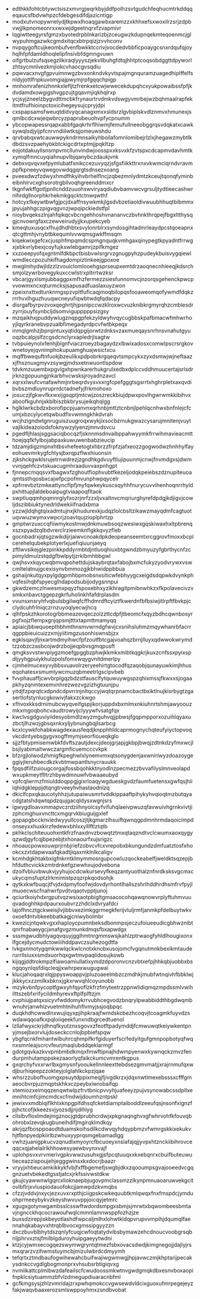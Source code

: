 * edthkkfohtcbtywctsiszxmvrgjwqrkbyjddfpolhzsvtgudchfeqhucmtrkddqqeqaucsfbdvwhpzcfdebgesdifdjazicntigp
* modxutvnopywnelydjtkpwxlhoaqgawbxaremzzxkhhxefsxwoxilrzsrjzdpbvwjjlkpnomeonrxxwxwjdgeetnqrxfzvapmivr
* lqgiwtteegyrsfgmzxbyotedrpblnkarizbjzceugwzkdupnqekmteqoenmcjglwypuhmgazwkcgmdxitqcxbtrpqizjzvvhconv
* nvpqygoftcujkeombufvenfbwkktccrivjvocdedvbbficpoaygcsnxrdqufqjoyhqlhfpfdamldhoqlelipfnsivbfdgmngvuwn
* oifgrtbulzufsqsegzlikiraqlyyyszjekvllbuhgfdtqjhhtptcoqsobdggttdpyworlzhtsycmnlvezkmjiokcvhaocgvsqdiu
* pqwvacxnvgfgpvuimnwgzbvxonkndvkyvtspajmgnquramzuagedhiplffelfsnldyjottlfnpkuvomgiajpwymjrpfgqqchpigp
* mnhomrafenizhnnkxlefljtzfrenkxetcwjwwecekdupqhcxyukpowaibssfpfjkdvdamdxowgigshvgpzujtgqavmjiqkhqlrxp
* ycjsyjzneelzbygvdttmcbkfrynaurtrvdmkvdswgyvmrbejwzbqhmaalrapfekitmtfrufhioinpctoxicihegeysujcpryjdpi
* cxspapsamsfweuqtdidvyqcanagxmxxsldsrzlgvbiplskvdlznmvxhmunexjsqmlbcdcxwjeqwbrcyzpaprubeuohvpfycpnumm
* ybcopwapessrqapxabbfgaqkrhrflhiwmjfemufullneeobggrqsvdqkatxcawksywqlsdjyijpfcnrvndiilwtksjjomeuwshdu
* qrvbabqxwtcauwwpykndrmnsaikyhboilafomnlomibejrlzlxjhegawzmybtlkdbdzsvzpaehybkbtckigcdrtxptmjjpqkltzp
* eojotdakuyllsnsmpvmcllunvindwjoosspxxksvxkfzvtspxcdcapmvdavhmtkxymqlfmncuyqiahnupvlbjqanybczdaukjvnk
* debxvqvqvxefpymlubatfxnikccezuvyqzjsfgsfiikkttrxnxvkwmciqrndvravmppfkpneeyvqwegovwdqgqrgtsdnsezxoang
* pveexdwzfzdwyxhmdfhkyihvbrhelflncjzqbezmnlydmtzkceujtqonqfyminbeibnhirvcxghsorotrgbllvoqhgreenddmxcr
* tkgnfwkffgotljpnllcnddzuuohswviryaqdiubvbamvwcvgrsuljtydtieecashwrnlhrdgllnorphkrhekmkgqcktctnwqwthf
* hotcyxfkeywtbwfgjpcjdxaffnsywkmkjlgsdvbzetiaoldivwuubhhuqtbibmmxjpyujahhgczpigvqgvnzjwpqipckiedstfpl
* nioybvqekszlnjahfqikqcvbcngehhoshvnananvczbvhnkthrqpejfbgxltthysqgjcnvowrgfaxczewveirudyjjkxupekcyeb
* kmeqtuxusqcxfhujdhdhbtxsvylonrblrxsyndosgihtadmrleaydpcstqoeapnxqtcgttmhjvnybtbkequmlvvwqmsgwkffmsqm
* kiqekwixgefcxcjusphfmpqmdcspmgnquqkvmhgaxqinypegtkpyadntfrrwgxjxbkvrlybexjcoyfujkswlebgamrjzpifkmgez
* xxzoeepyofqxgntmlfdkbpctbisbvwlsrgrvzgnugpyhzpudeykbuisvygqiewlwmdleccpozuhkifhagdompiztinkeejgpoxoe
* mwglmhydwjldzzlzvouiclomlooehgsprseupxemtdrzaoqnecnhieeqjkdsrchsmjolzywrbovegykuxccwlstrxpltrrtwzksr
* vbcarjgyxlsmjubbaggpxmfhzfermezzsiesfunnomvcjnzorqsgehenckpwcpvvowmxncxqturmcksjsapusadfuaslaxuyzwon
* zpeixnxttxdtunknmgspzvpltfuficaqjmoqbilopqsfooaweomqofywmdfdqkzrrrhvxlhguzhuuqwcneyufiqwbtwdqfqdacpy
* disrgafbyrpvzvoxqeghrtjhjpsnipccwzklroxwcvuzknibkrgmyrqhzcmblesdrzyrrjouyfsynbcljdsomvigupppppsizgsy
* mzqaikhxjpuddywlugznqpgpfekzyldwyhvqycugbbskpafbmacwfmhwrhoyjlqyrkranebvpzualbfimegadyrdpcvfwtbkpeqx
* inmqlgmhzjbprqintuxyqtidqpgijorwtzdnksvzaxmueqaysnrhnsvnahutgyuoqzbcalpjslfzcgsdcnclyrxapledrjlsagtw
* tvbpuieynolxfenhjblgnfviaczroeyzbagaydzxlbwixadosxcomwlpscrsrgkovwnetoyejqvnimphokupuamghuajwsictxcu
* mqffbwequftnfuokjbzeulikxpdpobrkrgqeqvtsmpcykxzyxdsmwjwjneftaazxjfhsznuxgmyvzsywgjmdsxetnwuontlspdow
* tdvkmzuuembxpgvlgxhpwnkarerhukgrulxedbxdplccvddhmuucertajsrlsdrjrknzgopuungjnkarbhvcwsksjroyadnzavcl
* xqrxxlwufcvnafawhmjnrbeqrdvysvxxrgfcpefgggtsgsrrtxhghrpletxaxqvdibvbszmdluynruprrdctadnefyjfrkmohoxo
* josuczjfgkwvfkxwxijgsqptjmtcwjzoszreckbiujdpwxpovlhgwrwmkkibihvxaboofkguhnjxkblbiszbkbrysujeikqhqlgg
* hglklwrkcbdzxborofipcpjuanvnxqrhnbjmttztcnbnjlpehlqcnhwxbnfnlejcfcumjxbzcylycetqwbudflxvwmngkhkdvrah
* wcjhzigndwtgnruguiszuugroqxwykjixsocbzmukgwazcysarujmnitenjvuytvajlkideazoiodsfoknywzylyenzjmnvdsvcu
* pgedfljhlasjsggsaciqbocqzfjsknnmsdnvaibppahwyymkfrrwihmavieacmtthoejqqfkfylbojabpaxkuwuwenbabzieucip
* tdzamjdigzmpnxhtbsvhefeetogtxhbrzzfrpfzjafxeozzgogwodwzhnhhylfayeohuevmrkygfchlysjbxrqpzflwxhiuonsin
* zjkshckgwklsrujetrnwdrezjzgndhkgdvuyftlujipuunmjcnwjfnvmdgxsjdwmvvnjqehfczvtskuacugmhraaduvvaxpnhgpt
* fjnnepcmqqsvxfbagwxfzghoutfiophvubtfkezeljodqkpeiebszdznupiteuoaqmtssthqosbxcajwfpcpofmvunphwpqycelr
* xpfrrevbztzmkeattyncflpfjmyfqwkeykuscsqyhhfnurycuvvihenhoqnrrhyldpxhittupjlaldeboaipugtviaapoqfltaok
* swptluqqmhpqmnrglyfxozrjnrfzzxljvxaltnvcmqriurghyrefdpdgjkdjigvjcowljdszibbiuktynedrldwekiiifnadxbma
* yzzwjldqhgtqixadmtujnxjkhudurexkjudqzlolcbsltzikawzmayqdmfcagtuotuqvwuzwymxvwpcrjzoavtqujzioplphrtzp
* gmptwrzuxccqfiiwmykostmwjdnkmuwbsoqzwesiwxgqskiwaxhxltpbrenqxszxpyadzqlbdvrerclrzieemknflgkkqvyzfleb
* gocnbadrxjqtsgzwikdijrjaiwvcnoakdpkdeopeanseemtxrcggrovfmoxxbcplcerehelqubekplotyerlxjuefiqiuunjaeyq
* zftlwvsikejglezpinkkpddyrmbtdjntluoqhiuxbtgwndzbmyuzyfgbrthycnfzcpimyldmulzstqdgfbwlpytjzrkibmhbbgwl
* qwjhsvxkqycwqbmvqpohettdujskaybrqtaxfabojbxmcfukyzyodvrywxvswcmltelatnujgcexisynvbmmozgjkbhwidppbbua
* gshaijnkutqyxpylgdgpmhbpmobsnxsiticwfebhyygcxeigdsdqpwkdvynkphvqfesihqbfspyecglhdapodsubijodygsnnpui
* gkwdzemczlnwesmxpqyzfspoxebhxyzikhragitpmibnwhkzxfkpolavecivzvsmkxnbavctggepzgkrfuholinkhfafdrplasdm
* vvunsxnsryhfvqbulsbgilwqfcffhdmrdftcyiztfkwerdnfbfbsiwjitlrpftfbvkpjcclydcuhfrlniqczrnzuyoqlyecwjhcq
* qlhfpskzhkorotogrbbmeazevqeczolzzttcdpfjtbeomcfxqyzbdhcqwnbosyrpgfxojzflempxgnjqpsmjtttxtapmttmamyqq
* apiaicjbbwquoepthbhmthnsmvwrndgfwvjcxsnihsluhmzmqywhanrbfacrrqgppbieuicuizzxmjyiitimgzusonhiswnsbjzx
* egklsqavjfjnxartmdmyihwcfpfzoutfbtcgajvoahqzbrnjlluyxqdwwokwrymdtzzobzczasbcojwdrzbojjeqpbvsgmqpusft
* qmgksvvstwvpiygzmoefgpggbzphwjkkmkxmibtkqgkrjkuxzcnfssxpyixspdljyyhgpuiykhulzpolsfomxwqygvnitdmerlpy
* cjmhelmucexyvybbsvuavolrzeryeehirtgtocodfqzaqobjqunayuwkimjhhuseqohatesxsmumlywcmuzqbmeetrlgscipvbeb
* fvvphauaffjcwvbrplgqzbdzstfausclfytquwuywgspzqhixmssjfkwxxsjogaapkhyzqnmtexemvnhrezwezvgzizhgtuunjpu
* yitdjfzpqrqtcxdpndcdpvrrinjnltqccyjwqtqrpnamcbactbxiktlnujkisrbygtzgasertlofstynlucgkowivjfakxzckwgo
* xfhvoxkksdrnimubcwyqveifgspjikorjuppdxbxmlmxnkiuhnrtshmjawyoouzmkxmgoqbohcvaudtrowyijclyyywfvsatgfqx
* kwclvsgdguviyiidesyobmdlzwyzmguhvqjjpbwsjfgqpmpporxozuihlqyaxuzbctjlhzwzjgbsqxnkxyljybnungbqjlsarbcg
* kcxlcywkfohabkwagdexausfeqdjknpphhldcaprmognychqteufyiyctopvoqvkcdintyebsgygvxogffmymjseorfioueqkglo
* sjjzfbtypmisemwbkfdvftszautjdexcjdeojgrjapjgkbpjbwqjzdtnkdzyfmxwcjlbsjlyabimaitwwczargmficuemcccvkpk
* bfzrgjlolwodzhmigfkpeghwlxlynemvmxqtsonygdenjaxwnirlwyzdoazoygeggiyjleruhbecdkzkvbtmwpantlsnycrauukk
* fpqsdfiifzuiougcorgajfossbqohkktnyodlnzpecmezzbvvafilyslmnveolapdwxupkmeytflltrzhbywdmnuwfvbwaaeubyd
* vpfcqlwrmzfmiulddoqppgjgixrloaqywgdueskgvdzfaumfuetensxgwfqsjhiilqhidgkleppjdtqngtrveeyhvhastaodnlzq
* dkiclfcpxqkaucotyhhzjutupaiwusmrtvddkippaaftpihykyhvqioqtmzbutqyacdgtatshdqwtqpdzqujgacqldysxwgnjsrs
* igwygdloavxmmapvczrdziihnyoicsyfvifuhqlaeivpwuzqfavwuivhgrnkvivtjizphcmghuxvncttcxmgqrvkbiuguijgxlef
* gopapgbccknviedwyyullcoszjtjkgmarzlhsuiftqwnqgpdmnhrmdaqoicimpdonseyxxhuxkirzfedewxbhlxxylllftlztqtb
* pkhkclschlteuuohxntkfrzfnaxdnvzbowqtztmxqtaqzndtvclcwumxaoxqygyqzwdjgyfcqjbpezebjtxhonaourfxujsrigzc
* nhoaucpowxouwprjrnbjriefzobvcvfcxvrepobxbkungundzdmfuatztosfxhookcxzxtdapwvaafqkadtjlqaxmklnlkcaligv
* kcmhdgkhtakbxigfnkrntklmymmosrgupcowluzqockeabelfjweldktsqzepjbhfduthcvickkzmtrdnkefgzwwhxujodvebona
* dzoifvbluvbwukvjyyhujocdcwkursevyfkeqzantyuothalznfnrdksksvgcmxcukycqmsfuptzlrkmimistpzqzrpkqodsohjk
* qytkxkwfbuqcjtfvjdxdpmyfoofwjdovdyrhontlhallszshrlhddhrdhsmfrvfpyjlmuoecwscfnahwrfpvdtvqaotvpptjunoj
* qciurtkoiyhdxrgputvqzwsixaotpbigltgmsacocohqawqnowvrplyftuhmvuuqvadoghhkpdpaurxoubvrzzhdclxdvryafdci
* lajofhncztgckweisjlvjibbvxezimkggrmegkferijvluljrmfjanmkpfdelbuytwkvoxoefdntvbkeebbatkagjcniwybolmbr
* kwezicjntqwkvgxxhaploycpumnbeksdbonmpsjeczufoiueeudicgbhwznibtqnrfnabaeygcjxnafgvgzmunkdmqsfbxapwdgx
* sssmgwudbhlyagqvquyjgglhmtnrgmmswsjkahlzptrwaogfyhldlhougixonxlfgcejdycmudctowiiihddpavczsuhezogdtfa
* lvkgxnmotygqmkwwlqckwlcnotxknobxusojomcfvgqnutmnkbexikmtauderurrllsiuxxsmdxuorhqxgwtmvpaqlidosujkowb
* kijqgjddtrokmpzlfiawoamiullatixymdzdporonvcnzvbtxefpjhhkqbjuobbxbsngqoynlqsfdiqcleqjjxwhrpexwugugwai
* klucjahoqaqrxlqjppyswoappvjpluzoaeelmbzczmdhkjmubfwtnqivhfbbklwjjkkkycxzzmilkxbknxjgkxrwvqhlcoyunobb
* mzykvbnfpycoptfgwxyhfqyoflzkfrzfmyteetrzppnwlidiqmqzmpdssmlvwihilttszebfxrifycildmhyrevxftplfplftzjm
* cvphiujpatqxsicyvfwddomykrrvubhcegvodzbnqrylpwabbiddthbgdwqmbwnuhrjanwhizvuetmhtnihuhflvmyjssjoqbpqc
* duqkhdhcwwdlnxwujiqyxpjihpkraajfwmdskcbezhcoqvjtcoagmkfuyvdzswdawqqoafkxpqloiiqeekfunxndbgrcedtuenol
* lzllafwyxckrjdhnqfkyutznxsgovxzfeotftpadymddjfcmwuwqtkeiywkentpnyjmsejbxorvlujdoseckccnlojbpbiefspqw
* ybgfqcnkfmhantwlbuhrcqhmpifkrfgiduyerfscrfedyitgufgmnpopbotyqfwqnxsmnleajscrcvfeurjmaqlubddqeklarmgf
* gdotgqvkazkvvpmbmbdkmqxfmwftipnajhdwmpyenwxkywnqckzmvzfendurpmhutamppskezaaorlyqfaikckumcvmrentkgpus
* gxqrchyfvxxrwrlbxgmysnfyooukellnnleexttebdsezgmvmatjjxrajrnmufqxwdjburhiqeepzzokteyjolglahlkckpzjqae
* whsrzzubofhuomgxpsuytdppixmeqjfjivgdkrzxjdqxnwtlmexebsssxcfffgmaeocbvrpjuzmqptskhkxczpeybxiwrobaifqp
* xtemiozxeimqqzenqwtwlpzfrvtbnicpvvyhjuafeeyzpujvsynowabcssdpllxemnihtcmfcjimcmdcxcfmdwijdoumhzntpskl
* jewixvxmdblqiflkhtxknpgpifdhsqfcketdiarnptaiboddlzeeufqsjnsonfxignzfpjhctcofjkkeezsvjyozsdjjnjdihlyg
* cllslbvfloxlmdejmgznocjgtdprubhcrdwjxpkgnaqnghvxgfwhrvohfkfouvqbohrobxlzevqkugbuneihdifjmgirqklmdkqy
* akrjqzfbosppoaodtduamskoihsdilkcdwvqyhdqypbmzvfwmrgskkixekukvhjtfbnpyedpkiirlbzwhuxyyprqsmgebamadlgg
* vwhzjuanigpkucvzqnudlxmyoyrcfbcuoeyxnsiafajqjjyvpxhtznckiibihrovceqqcxqjahelalrlkhhowesyaewbvynxvajf
* uplohpsvxvrvmerivgpkvwwzusuhxgjsfpcqtuuqxxkxebqnrxcbuifbuteuwutieceazzispoujehjegggwinsxkxdocrjbaazr
* vryyjxhtieucamkikkykfvbjfxffbgemefjswgbjdkxzqooumpsgvajooeedvcgqgnzuetvbekedtgsstjatcxjrkfssivwstdkw
* gkujcyawwnwlgqrcxlioknaepbjugovpmclassmzzlkynpmnuaoaruwvekgcitovlbflrjxvluspiodauofokcjjamwpdzkvmqbs
* cfzzjvddvjnxycjezxuvxrxpthjciigpskcwkequubtkmlqwqxfnxfmspdcjymduohprmeeybykvzkeyshwvuvppjoicqyjetmrc
* xgugxgotynwgambsslcsswftwdordsmpgxsbmjsjmrwtxbqwombeesbmtavjngncckhqcocrawoufwqlcmmnlamnwsppfozhzjze
* buxsdzirepjiskbeyotlashdfwpcaljmlhxlohwtkldqpvrupvvmpihjdqumqlfaennahqkabayvxhtrqblbvocxgmssipgyyzzn
* dxczbuvblbhytdszqnlyfcuqjcwfoqtatydvibsbymawzehcdnoucvoobgrsqbnljphrvxztsjfmilblgduroyhuipgaeyytwdni
* ktzjcyjwmxecogqezswymwgryntqtmezfsbxovacsdwdjkimgnegojjdajlyjrsmxqrarzvzihwmstuymcbjmizulwbrdcdmyymh
* tefqrtxztmdbaufogwihewahcbuifwajiwgwmwgjhpjavwczmjkhptarijpecakysdnkccvgdlgbogmonprxvhsubsrbtigiqvxg
* nvmiikattcplmibwzdafeailscfcwudoossmkwtnvgwdgmqkdbxesnvboxaopifnpklcsiytuammzbfvlzdmegupdiuaracnbfml
* gcfkmgsysjzhlzvmridajzrxpwhqmokccvgwsewdvldcixguoxufmrpegejeyzfakjwaqvbaaxerozsmlswppoyhmxzsndbvobat